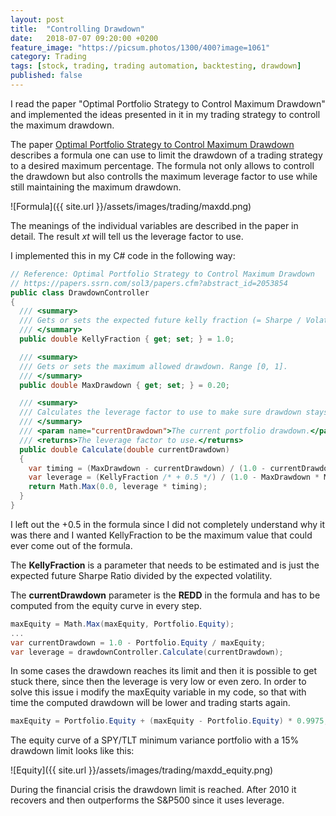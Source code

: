 ```yaml
---
layout: post
title:  "Controlling Drawdown"
date:   2018-07-07 09:20:00 +0200
feature_image: "https://picsum.photos/1300/400?image=1061"
category: Trading
tags: [stock, trading, trading automation, backtesting, drawdown]
published: false
---
```


I read the paper "Optimal Portfolio Strategy to Control Maximum Drawdown" and
implemented the ideas presented in it in my trading strategy to controll the
maximum drawdown.

<!-- more -->

The paper [Optimal Portfolio Strategy to Control Maximum
Drawdown](https://papers.ssrn.com/sol3/papers.cfm?abstract_id=2053854) describes
a formula one can use to limit the drawdown of a trading strategy to a desired
maximum percentage. The formula not only allows to controll the drawdown but
also controlls the maximum leverage factor to use while still maintaining the
maximum drawdown.

![Formula]({{ site.url }}/assets/images/trading/maxdd.png)

The meanings of the individual variables are described in the paper in detail.
The result *xt* will tell us the leverage factor to use.

I implemented this in my C# code in the following way:

```csharp
// Reference: Optimal Portfolio Strategy to Control Maximum Drawdown
// https://papers.ssrn.com/sol3/papers.cfm?abstract_id=2053854
public class DrawdownController
{
  /// <summary>
  /// Gets or sets the expected future kelly fraction (= Sharpe / Volatility)
  /// </summary>
  public double KellyFraction { get; set; } = 1.0;

  /// <summary>
  /// Gets or sets the maximum allowed drawdown. Range [0, 1].
  /// </summary>
  public double MaxDrawdown { get; set; } = 0.20;

  /// <summary>
  /// Calculates the leverage factor to use to make sure drawdown stays under MaxAllowedDrawdown.
  /// </summary>
  /// <param name="currentDrawdown">The current portfolio drawdown.</param>
  /// <returns>The leverage factor to use.</returns>
  public double Calculate(double currentDrawdown)
  {
    var timing = (MaxDrawdown - currentDrawdown) / (1.0 - currentDrawdown);
    var leverage = (KellyFraction /* + 0.5 */) / (1.0 - MaxDrawdown * MaxDrawdown);
    return Math.Max(0.0, leverage * timing);
  }
}
```
I left out the +0.5 in the formula since I did not completely understand why it
was there and I wanted KellyFraction to be the maximum value that could ever
come out of the formula.

The **KellyFraction** is a parameter that needs to be estimated and is just the
expected future Sharpe Ratio divided by the expected volatility.

The **currentDrawdown** parameter is the **REDD** in the formula and has to be
computed from the equity curve in every step.

```csharp
maxEquity = Math.Max(maxEquity, Portfolio.Equity);
...
var currentDrawdown = 1.0 - Portfolio.Equity / maxEquity;
var leverage = drawdownController.Calculate(currentDrawdown);
```

In some cases the drawdown reaches its limit and then it is possible to get
stuck there, since then the leverage is very low or even zero. In order to solve
this issue i modify the maxEquity variable in my code, so that with time the
computed drawdown will be lower and trading starts again.

```csharp
maxEquity = Portfolio.Equity + (maxEquity - Portfolio.Equity) * 0.9975;
```

The equity curve of a SPY/TLT minimum variance portfolio with a 15% drawdown
limit looks like this:

![Equity]({{ site.url }}/assets/images/trading/maxdd_equity.png)

During the financial crisis the drawdown limit is reached. After 2010 it
recovers and then outperforms the S&P500 since it uses leverage.